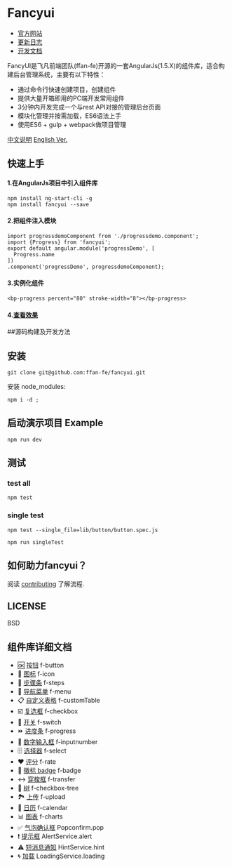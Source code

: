 # Fancyui

 - [官方网站](http://www.fancyui.org/)
 - [更新日志](CHANGELOG.zh-CN.md)
 - [开发文档](http://www.fancyui.org/)
 
FancyUI是飞凡前端团队(ffan-fe)开源的一套AngularJs(1.5.X)的组件库，适合构建后台管理系统，主要有以下特性：

 - 通过命令行快速创建项目，创建组件
 - 提供大量开箱即用的PC端开发常用组件
 - 3分钟内开发完成一个与rest API对接的管理后台页面
 - 模块化管理并按需加载，ES6语法上手
 - 使用ES6 + gulp + webpack做项目管理

[中文说明](README-zh_CN.md)   [English Ver.](README.md) 

## 快速上手

#### 1.在AngularJs项目中引入组件库

```
npm install ng-start-cli -g
npm install fancyui --save
```
#### 2.把组件注入模块
 
```
import progressdemoComponent from './progressdemo.component';
import {Progress} from 'fancyui';
export default angular.module('progressDemo', [
  Progress.name
])
.component('progressDemo', progressdemoComponent);
```

#### 3.实例化组件
 
```
<bp-progress percent="80" stroke-width="8"></bp-progress>
```

#### 4.[查看效果](http://www.fancyui.org/#/zh-cn/component/progress)

##源码构建及开发方法


## 安装

```
git clone git@github.com:ffan-fe/fancyui.git
```

安装 node_modules:
```
npm i -d ;
```

## 启动演示项目 Example

```
npm run dev
```

## 测试

### test all
```
npm test
```
### single test
```
npm test --single_file=lib/button/button.spec.js

npm run singleTest
```

## 如何助力fancyui？
阅读 [contributing](CONTRIBUTING.md) 了解流程.

## LICENSE
BSD

## 组件库详细文档

 - 🆗 [按钮](lib/button/README.md) f-button
 - 🔖 [图标](lib/icon/README.md) f-icon
 - 📲 [步骤条](lib/steps/README.md) f-steps
 - 📡 [导航菜单](lib/menu/README.md) f-menu
 - 📋 [自定义表格](lib/customTable/README.md) f-customTable
 - ☑️️ [复选框](lib/checkbox/README.md) f-checkbox
 - 🔌 [开关](lib/switch/README.md) f-switch
 - ⏩ [进度条](lib/progress/README.md) f-progress
 - 🔢 [数字输入框](lib/inputnumber/README.md) f-inputnumber
 - 🗄 [选择器](lib/select/README.md) f-select
 - ♥️ [评分](lib/rate/README.md) f-rate
 - 🎱 [徽标 badge](lib/badge/README.md) f-badge
 - ↔️ [穿梭框](lib/transfer/README.md) f-transfer
 - 🌵 [树](lib/checkboxtree/README.md) f-checkbox-tree
 - 🏞 [上传](lib/upload/README.md) f-upload
 - 📅 [日历](lib/calendar/README.md) f-calendar
 - 📊 [图表](lib/charts/README.md) f-charts
 - ✅ [气泡确认框](lib/popconfirm/README.md) Popconfirm.pop
 - ❗️ [提示框](lib/service/alert/README.md) AlertService.alert
 - ⚠️ [短消息通知](lib/service/hint/README.md) HintService.hint
 - 🌀 [加载](lib/service/loading/README.md) LoadingService.loading


